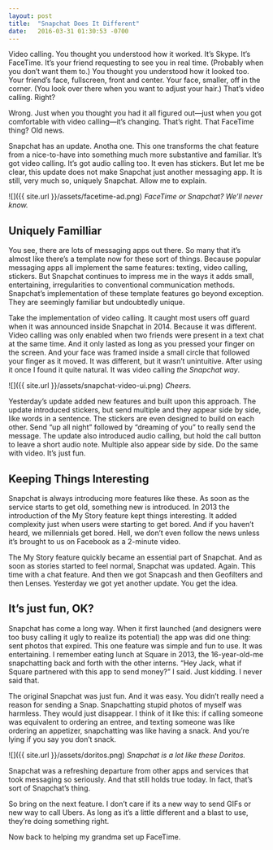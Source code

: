 ```yaml
---
layout: post
title:  "Snapchat Does It Different"
date:   2016-03-31 01:30:53 -0700
---
```


Video calling. You thought you understood how it worked. It’s Skype. It’s FaceTime. It’s your friend requesting to see you in real time. (Probably when you don’t want them to.) You thought you understood how it looked too. Your friend’s face, fullscreen, front and center. Your face, smaller, off in the corner. (You look over there when you want to adjust your hair.) That’s video calling. Right?

Wrong. Just when you thought you had it all figured out—just when you got comfortable with video calling—it’s changing. That’s right. That FaceTime thing? Old news.

Snapchat has an update. Anotha one. This one transforms the chat feature from a nice-to-have into something much more substantive and familiar. It’s got video calling. It’s got audio calling too. It even has stickers. But let me be clear, this update does not make Snapchat just another messaging app. It is still, very much so, uniquely Snapchat. Allow me to explain.

![]({{ site.url }}/assets/facetime-ad.png)
*FaceTime or Snapchat? We’ll never know.*


## Uniquely Familliar

You see, there are lots of messaging apps out there. So many that it’s almost like there’s a template now for these sort of things. Because popular messaging apps all implement the same features: texting, video calling, stickers. But Snapchat continues to impress me in the ways it adds small, entertaining, irregularities to conventional communication methods. Snapchat’s implementation of these template features go beyond exception. They are seemingly familiar but undoubtedly unique.

Take the implementation of video calling. It caught most users off guard when it was announced inside Snapchat in 2014. Because it was different. Video calling was only enabled when two friends were present in a text chat at the same time. And it only lasted as long as you pressed your finger on the screen. And your face was framed inside a small circle that followed your finger as it moved. It was different, but it wasn’t unintuitive. After using it once I found it quite natural. It was video calling *the Snapchat way*.

![]({{ site.url }}/assets/snapchat-video-ui.png)
*Cheers.*

Yesterday’s update added new features and built upon this approach. The update introduced stickers, but send multiple and they appear side by side, like words in a sentence. The stickers are even designed to build on each other. Send “up all night” followed by “dreaming of you” to really send the message. The update also introduced audio calling, but hold the call button to leave a short audio note. Multiple also appear side by side. Do the same with video. It’s just fun.

## Keeping Things Interesting

Snapchat is always introducing more features like these. As soon as the service starts to get old, something new is introduced. In 2013 the introduction of the My Story feature kept things interesting. It added complexity just when users were starting to get bored. And if you haven’t heard, we millennials get bored. Hell, we don’t even follow the news unless it’s brought to us on Facebook as a 2-minute video.

The My Story feature quickly became an essential part of Snapchat. And as soon as stories started to feel normal, Snapchat was updated. Again. This time with a chat feature. And then we got Snapcash and then Geofilters and then Lenses. Yesterday we got yet another update. You get the idea.


## It’s just fun, OK?

Snapchat has come a long way. When it first launched (and designers were too busy calling it ugly to realize its potential) the app was did one thing: sent photos that expired. This one feature was simple and fun to use. It was entertaining. I remember eating lunch at Square in 2013, the 16-year-old-me snapchatting back and forth with the other interns. “Hey Jack, what if Square partnered with this app to send money?” I said. Just kidding. I never said that.

The original Snapchat was just fun. And it was easy. You didn’t really need a reason for sending a Snap. Snapchatting stupid photos of myself was harmless. They would just disappear. I think of it like this: if calling someone was equivalent to ordering an entree, and texting someone was like ordering an appetizer, snapchatting was like having a snack. And you’re lying if you say you don’t snack.

![]({{ site.url }}/assets/doritos.png)
*Snapchat is a lot like these Doritos.*

Snapchat was a refreshing departure from other apps and services that took messaging so seriously. And that still holds true today. In fact, that’s sort of Snapchat’s thing.

So bring on the next feature. I don’t care if its a new way to send GIFs or new way to call Ubers. As long as it’s a little different and a blast to use, they’re doing something right.

Now back to helping my grandma set up FaceTime.